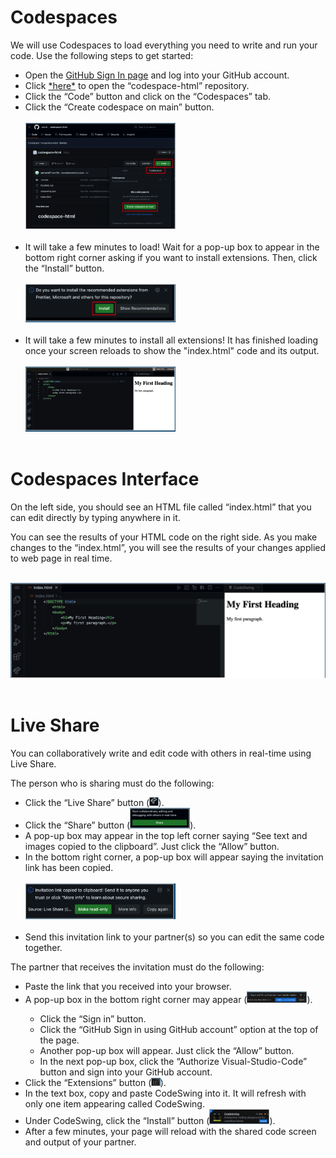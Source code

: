 # Codespaces
We will use Codespaces to load everything you need to write and run your code. Use the following steps to get started:
<ul>
  <li>Open the <a href="https://github.com/join">GitHub Sign In page</a> and log into your GitHub account. </li>
  <li>Click <a href="https://github.com/csctd/codespace-html">*here*</a> to open the “codespace-html” repository. </li>
  <li>Click the “Code” button and click on the “Codespaces” tab. </li>
  <li>Click the “Create codespace on main” button.</li>
  <br>
  <img src="/img/codespace-btn.png" width="50%">
  <br><br>
  <li>It will take a few minutes to load! Wait for a pop-up box to appear in the bottom right corner asking if you want to install extensions. Then, click the “Install” button.</li>
  <br>
  <img src="/img/install-btn.png" width="50%">
  <br><br>
  <li>It will take a few minutes to install all extensions! It has finished loading once your screen reloads to show the "index.html" code and its output. 
</li>
  <br>
  <img src="/img/codespace-loaded.png" width="50%">
  <br><br>
</ul>

# Codespaces Interface
On the left side, you should see an HTML file called “index.html” that you can edit directly by typing anywhere in it.

You can see the results of your HTML code on the right side. As you make changes to the “index.html”, you will see the results of your changes applied to web page in real time.

<br>
  <img src="/img/codespace-interface.png">
<br><br>

# Live Share
You can collaboratively write and edit code with others in real-time using Live Share. 

The person who is sharing must do the following:
<ul>
  <li>Click the “Live Share” button (<img src="/img/live-share-btn.png" width="3%">).</li>
  <li>Click the “Share” button (<img src="/img/live-share-share-btn.png" width="20%">).</li>
  <li>A pop-up box may appear in the top left corner saying “See text and images copied to the clipboard”. Just click the “Allow” button.</li>
  <li>In the bottom right corner, a pop-up box will appear saying the invitation link has been copied. </li>
  <br>
    <img src="/img/live-share-invitation-link.png" width="50%">
  <br><br>
  <li>Send this invitation link to your partner(s) so you can  edit the same code together. </li>
</ul>

The partner that receives the invitation must do the following:
<ul>
  <li>Paste the link that you received into your browser. </li>
  <li>A pop-up box in the bottom right corner may appear (<img src="/img/live-share-sign-in.png" width="20%">).</li>
  <ul>
    <li>Click the “Sign in” button.</li>
    <li>Click the “GitHub Sign in using GitHub account” option at the top of the page.</li>
    <li>Another pop-up box will appear. Just click the “Allow” button. </li>
    <li>In the next pop-up box, click the “Authorize Visual-Studio-Code” button and sign into your GitHub account. </li>
  </ul>
  <li>Click the “Extensions” button (<img src="/img/extensions-btn.png" width="3%">).</li>
  <li>In the text box, copy and paste CodeSwing into it. It will refresh with only one item appearing called CodeSwing. </li>
  <li>Under CodeSwing, click the “Install” button (<img src="/img/codeswing-install-btn.png" width="20%">).</li>
  <li>After a few minutes, your page will reload with the shared code screen and output of your partner. </li>
</ul>
